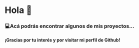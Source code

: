 <h1>Hola 👋</h1>

<h3><span>&#128187;</span>Acá podrás encontrar algunos de mis proyectos...</h3>
<h4>¡Gracias por tu interés y por visitar mi perfil de Github!</h4>
<!--
**angelesgomez/angelesgomez** is a ✨ _special_ ✨ repository because its `README.md` (this file) appears on your GitHub profile.

Here are some ideas to get you started:

- 🔭 I’m currently working on ...
- 🌱 I’m currently learning ...
- 👯 I’m looking to collaborate on ...
- 🤔 I’m looking for help with ...
- 💬 Ask me about ...
- 📫 How to reach me: ... 
- 😄 Pronouns: ...
- ⚡ Fun fact: ...
-->
<!--<div display="flex">

<img height="50%" width="40%" src="https://github-readme-stats.vercel.app/api/top-langs/?username=angelesgomez&layout=compact&theme=tokyonight&locale=es">  
 
 <img height="50%" width="53%"  src="https://github-readme-stats.vercel.app/api?username=angelesgomez&show_icons=true&theme=tokyonight&hide=issues,stars&show_owner=true&locale=es">
 
 <img height="50%" width="40%" src="https://github-readme-stats.vercel.app/api?username=angelesgomez&show_icons=true&theme=transparent&locale=es">  
</div>-->

